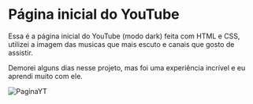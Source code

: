 # Página inicial do YouTube

 Essa é a página inicial do YouTube (modo dark) feita com HTML e CSS, utilizei a imagem das musicas que mais escuto e canais que gosto de assistir.
 
 Demorei alguns dias nesse projeto, mas foi uma experiência incrível e eu aprendi muito com ele. 

 
 ![PaginaYT](https://github.com/isabela-rodriguesch/lading-page-youtube2/assets/130769029/d6c07676-9410-4481-894d-de9755059b6f)

